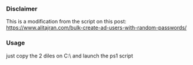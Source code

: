### Disclaimer
This is a modification from the script on this post:
https://www.alitajran.com/bulk-create-ad-users-with-random-passwords/

### Usage
just copy the 2 diles on C:\ and launch the ps1 script
